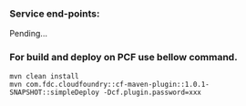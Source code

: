 ### Service end-points:

Pending...

### For build and deploy on PCF use bellow command.
	mvn clean install
	mvn com.fdc.cloudfoundry::cf-maven-plugin::1.0.1-SNAPSHOT::simpleDeploy -Dcf.plugin.password=xxx
	